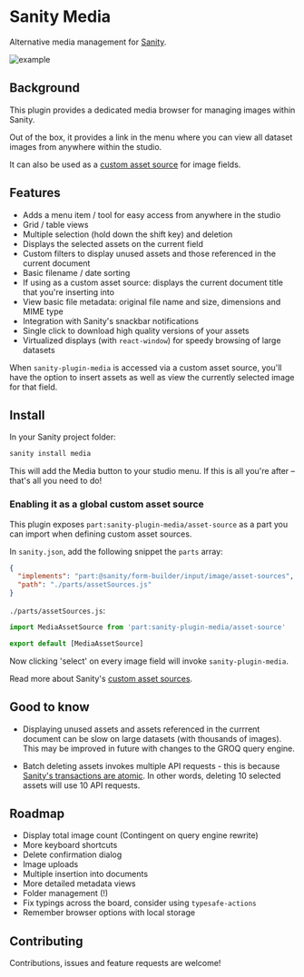 # Sanity Media

Alternative media management for [Sanity](https://www.sanity.io/).

![example](https://user-images.githubusercontent.com/209129/70153124-56828d00-16a6-11ea-9d18-3c08e859dfdb.jpg)

## Background

This plugin provides a dedicated media browser for managing images within Sanity.

Out of the box, it provides a link in the menu where you can view all dataset images from anywhere within the studio.

It can also be used as a [custom asset source](https://www.sanity.io/docs/custom-asset-sources) for image fields.

## Features

- Adds a menu item / tool for easy access from anywhere in the studio
- Grid / table views
- Multiple selection (hold down the shift key) and deletion
- Displays the selected assets on the current field
- Custom filters to display unused assets and those referenced in the current document
- Basic filename / date sorting
- If using as a custom asset source: displays the current document title that you're inserting into
- View basic file metadata: original file name and size, dimensions and MIME type
- Integration with Sanity's snackbar notifications
- Single click to download high quality versions of your assets
- Virtualized displays (with `react-window`) for speedy browsing of large datasets

When `sanity-plugin-media` is accessed via a custom asset source, you'll have the option to insert assets as well as view the currently selected image for that field.

## Install

In your Sanity project folder:

```sh
sanity install media
```

This will add the Media button to your studio menu. If this is all you're after – that's all you need to do!

### Enabling it as a global custom asset source

This plugin exposes `part:sanity-plugin-media/asset-source` as a part you can import when defining custom asset sources.

In `sanity.json`, add the following snippet the `parts` array:

```json
{
  "implements": "part:@sanity/form-builder/input/image/asset-sources",
  "path": "./parts/assetSources.js"
}
```

`./parts/assetSources.js`:

```js
import MediaAssetSource from 'part:sanity-plugin-media/asset-source'

export default [MediaAssetSource]
```

Now clicking 'select' on every image field will invoke `sanity-plugin-media`.

Read more about Sanity's [custom asset sources](https://www.sanity.io/docs/custom-asset-sources).

## Good to know

- Displaying unused assets and assets referenced in the currrent document can be slow on large datasets (with thousands of images). This may be improved in future with changes to the GROQ query engine.

- Batch deleting assets invokes multiple API requests - this is because [Sanity's transactions are atomic](https://www.sanity.io/docs/transactions). In other words, deleting 10 selected assets will use 10 API requests.

## Roadmap

- Display total image count (Contingent on query engine rewrite)
- More keyboard shortcuts
- Delete confirmation dialog
- Image uploads
- Multiple insertion into documents
- More detailed metadata views
- Folder management (!)
- Fix typings across the board, consider using `typesafe-actions`
- Remember browser options with local storage

## Contributing

Contributions, issues and feature requests are welcome!
